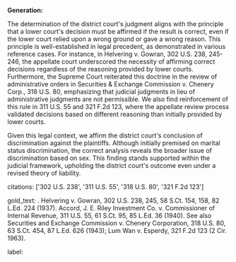 **Generation:**

The determination of the district court's judgment aligns with the principle that a lower court's decision must be affirmed if the result is correct, even if the lower court relied upon a wrong ground or gave a wrong reason. This principle is well-established in legal precedent, as demonstrated in various reference cases. For instance, in Helvering v. Gowran, 302 U.S. 238, 245-246, the appellate court underscored the necessity of affirming correct decisions regardless of the reasoning provided by lower courts. Furthermore, the Supreme Court reiterated this doctrine in the review of administrative orders in Securities & Exchange Commission v. Chenery Corp., 318 U.S. 80, emphasizing that judicial judgments in lieu of administrative judgments are not permissible. We also find reinforcement of this rule in 311 U.S. 55 and 321 F.2d 123, where the appellate review process validated decisions based on different reasoning than initially provided by lower courts.

Given this legal context, we affirm the district court's conclusion of discrimination against the plaintiffs. Although initially premised on marital status discrimination, the correct analysis reveals the broader issue of discrimination based on sex. This finding stands supported within the judicial framework, upholding the district court's outcome even under a revised theory of liability.

citations: ['302 U.S. 238', '311 U.S. 55', '318 U.S. 80', '321 F.2d 123']

gold_text: . Helvering v. Gowran, 302 U.S. 238, 245, 58 S.Ct. 154, 158, 82 L.Ed. 224 (1937). Accord, J. E. Riley Investment Co. v. Commissioner of Internal Revenue, 311 U.S. 55, 61 S.Ct. 95, 85 L.Ed. 36 (1940). See also Securities and Exchange Commission v. Chenery Corporation, 318 U.S. 80, 63 S.Ct. 454, 87 L.Ed. 626 (1943); Lum Wan v. Esperdy, 321 F.2d 123 (2 Cir. 1963).

label: 